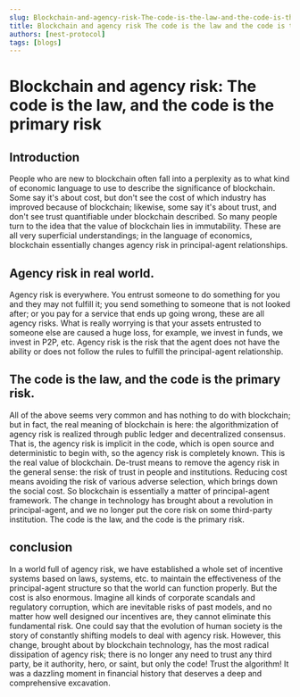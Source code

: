 ```yaml
---
slug: Blockchain-and-agency-risk-The-code-is-the-law-and-the-code-is-the-primary-risk
title: Blockchain and agency risk The code is the law and the code is the primary risk
authors: [nest-protocol]
tags: [blogs]
---
```


# Blockchain and agency risk: The code is the law, and the code is the primary risk
## Introduction
People who are new to blockchain often fall into a perplexity as to what kind of economic language to use to describe the significance of blockchain. Some say it's about cost, but don't see the cost of which industry has improved because of blockchain; likewise, some say it's about trust, and don't see trust quantifiable under blockchain described. So many people turn to the idea that the value of blockchain lies in immutability. These are all very superficial understandings; in the language of economics, blockchain essentially changes agency risk in principal-agent relationships.

## Agency risk in real world.
Agency risk is everywhere. You entrust someone to do something for you and they may not fulfill it; you send something to someone that is not looked after; or you pay for a service that ends up going wrong, these are all agency risks. What is really worrying is that your assets entrusted to someone else are caused a huge loss, for example, we invest in funds, we invest in P2P, etc. Agency risk is the risk that the agent does not have the ability or does not follow the rules to fulfill the principal-agent relationship. 

## The code is the law, and the code is the primary risk.
All of the above seems very common and has nothing to do with blockchain; but in fact, the real meaning of blockchain is here: the algorithmization of agency risk is realized through public ledger and decentralized consensus. That is, the agency risk is implicit in the code, which is open source and deterministic to begin with, so the agency risk is completely known. This is the real value of blockchain. De-trust means to remove the agency risk in the general sense: the risk of trust in people and institutions. Reducing cost means avoiding the risk of various adverse selection, which brings down the social cost. So blockchain is essentially a matter of principal-agent framework. The change in technology has brought about a revolution in principal-agent, and we no longer put the core risk on some third-party institution. The code is the law, and the code is the primary risk.

## conclusion
In a world full of agency risk, we have established a whole set of incentive systems based on laws, systems, etc. to maintain the effectiveness of the principal-agent structure so that the world can function properly. But the cost is also enormous. Imagine all kinds of corporate scandals and regulatory corruption, which are inevitable risks of past models, and no matter how well designed our incentives are, they cannot eliminate this fundamental risk. One could say that the evolution of human society is the story of constantly shifting models to deal with agency risk. However, this change, brought about by blockchain technology, has the most radical dissipation of agency risk; there is no longer any need to trust any third party, be it authority, hero, or saint, but only the code! Trust the algorithm! It was a dazzling moment in financial history that deserves a deep and comprehensive excavation.
